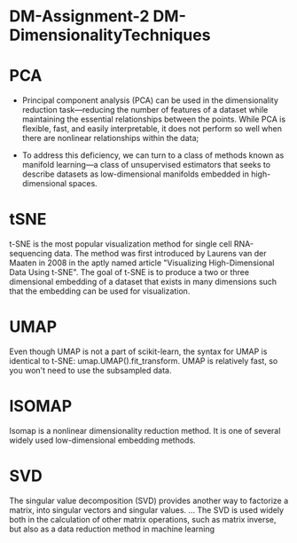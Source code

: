 # DM-Assignment-2 DM-DimensionalityTechniques 

# PCA

- Principal component analysis (PCA) can be used in the dimensionality reduction task—reducing the number of features of a dataset while maintaining the essential relationships between the points. While PCA is flexible, fast, and easily interpretable, it does not perform so well when there are nonlinear relationships within the data; 

- To address this deficiency, we can turn to a class of methods known as manifold learning—a class of unsupervised estimators that seeks to describe datasets as low-dimensional manifolds embedded in high-dimensional spaces. 

# tSNE
t-SNE is the most popular visualization method for single cell RNA-sequencing data. The method was first introduced by Laurens van der Maaten in 2008 in the aptly named article "Visualizing High-Dimensional Data Using t-SNE". The goal of t-SNE is to produce a two or three dimensional embedding of a dataset that exists in many dimensions such that the embedding can be used for visualization.

# UMAP
Even though UMAP is not a part of scikit-learn, the syntax for UMAP is identical to t-SNE: umap.UMAP().fit_transform. UMAP is relatively fast, so you won't need to use the subsampled data.

# ISOMAP
Isomap is a nonlinear dimensionality reduction method. It is one of several widely used low-dimensional embedding methods.

# SVD
The singular value decomposition (SVD) provides another way to factorize a matrix, into singular vectors and singular values. ... The SVD is used widely both in the calculation of other matrix operations, such as matrix inverse, but also as a data reduction method in machine learning

